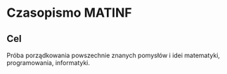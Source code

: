 # Czasopismo MATINF

## Cel

Próba porządkowania powszechnie znanych pomysłów i idei matematyki, programowania, informatyki.
